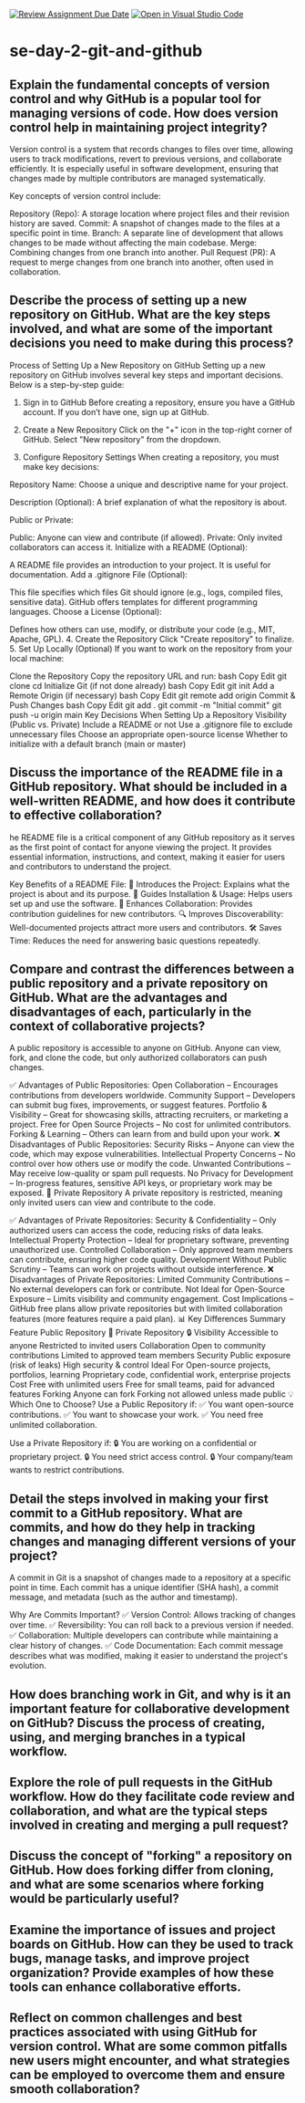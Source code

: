 [![Review Assignment Due Date](https://classroom.github.com/assets/deadline-readme-button-22041afd0340ce965d47ae6ef1cefeee28c7c493a6346c4f15d667ab976d596c.svg)](https://classroom.github.com/a/8wgCKhpZ)
[![Open in Visual Studio Code](https://classroom.github.com/assets/open-in-vscode-2e0aaae1b6195c2367325f4f02e2d04e9abb55f0b24a779b69b11b9e10269abc.svg)](https://classroom.github.com/online_ide?assignment_repo_id=18394846&assignment_repo_type=AssignmentRepo)
# se-day-2-git-and-github
## Explain the fundamental concepts of version control and why GitHub is a popular tool for managing versions of code. How does version control help in maintaining project integrity?
Version control is a system that records changes to files over time, allowing users to track modifications, revert to previous versions, and collaborate efficiently. It is especially useful in software development, ensuring that changes made by multiple contributors are managed systematically.

Key concepts of version control include:

Repository (Repo): A storage location where project files and their revision history are saved.
Commit: A snapshot of changes made to the files at a specific point in time.
Branch: A separate line of development that allows changes to be made without affecting the main codebase.
Merge: Combining changes from one branch into another.
Pull Request (PR): A request to merge changes from one branch into another, often used in collaboration.
## Describe the process of setting up a new repository on GitHub. What are the key steps involved, and what are some of the important decisions you need to make during this process?
Process of Setting Up a New Repository on GitHub
Setting up a new repository on GitHub involves several key steps and important decisions. Below is a step-by-step guide:

1. Sign in to GitHub
Before creating a repository, ensure you have a GitHub account. If you don’t have one, sign up at GitHub.

2. Create a New Repository
Click on the "+" icon in the top-right corner of GitHub.
Select "New repository" from the dropdown.
3. Configure Repository Settings
When creating a repository, you must make key decisions:

Repository Name: Choose a unique and descriptive name for your project.

Description (Optional): A brief explanation of what the repository is about.

Public or Private:

Public: Anyone can view and contribute (if allowed).
Private: Only invited collaborators can access it.
Initialize with a README (Optional):

A README file provides an introduction to your project. It is useful for documentation.
Add a .gitignore File (Optional):

This file specifies which files Git should ignore (e.g., logs, compiled files, sensitive data).
GitHub offers templates for different programming languages.
Choose a License (Optional):

Defines how others can use, modify, or distribute your code (e.g., MIT, Apache, GPL).
4. Create the Repository
Click "Create repository" to finalize.
5. Set Up Locally (Optional)
If you want to work on the repository from your local machine:

Clone the Repository
Copy the repository URL and run:
bash
Copy
Edit
git clone <repository-url>
cd <repository-name>
Initialize Git (if not done already)
bash
Copy
Edit
git init
Add a Remote Origin (if necessary)
bash
Copy
Edit
git remote add origin <repository-url>
Commit & Push Changes
bash
Copy
Edit
git add .
git commit -m "Initial commit"
git push -u origin main
Key Decisions When Setting Up a Repository
Visibility (Public vs. Private)
Include a README or not
Use a .gitignore file to exclude unnecessary files
Choose an appropriate open-source license
Whether to initialize with a default branch (main or master)
## Discuss the importance of the README file in a GitHub repository. What should be included in a well-written README, and how does it contribute to effective collaboration?
he README file is a critical component of any GitHub repository as it serves as the first point of contact for anyone viewing the project. It provides essential information, instructions, and context, making it easier for users and contributors to understand the project.

Key Benefits of a README File:
📌 Introduces the Project: Explains what the project is about and its purpose.
🚀 Guides Installation & Usage: Helps users set up and use the software.
🤝 Enhances Collaboration: Provides contribution guidelines for new contributors.
🔍 Improves Discoverability: Well-documented projects attract more users and contributors.
🛠 Saves Time: Reduces the need for answering basic questions repeatedly.
## Compare and contrast the differences between a public repository and a private repository on GitHub. What are the advantages and disadvantages of each, particularly in the context of collaborative projects?
A public repository is accessible to anyone on GitHub. Anyone can view, fork, and clone the code, but only authorized collaborators can push changes.

✅ Advantages of Public Repositories:
Open Collaboration – Encourages contributions from developers worldwide.
Community Support – Developers can submit bug fixes, improvements, or suggest features.
Portfolio & Visibility – Great for showcasing skills, attracting recruiters, or marketing a project.
Free for Open Source Projects – No cost for unlimited contributors.
Forking & Learning – Others can learn from and build upon your work.
❌ Disadvantages of Public Repositories:
Security Risks – Anyone can view the code, which may expose vulnerabilities.
Intellectual Property Concerns – No control over how others use or modify the code.
Unwanted Contributions – May receive low-quality or spam pull requests.
No Privacy for Development – In-progress features, sensitive API keys, or proprietary work may be exposed.
🔹 Private Repository
A private repository is restricted, meaning only invited users can view and contribute to the code.

✅ Advantages of Private Repositories:
Security & Confidentiality – Only authorized users can access the code, reducing risks of data leaks.
Intellectual Property Protection – Ideal for proprietary software, preventing unauthorized use.
Controlled Collaboration – Only approved team members can contribute, ensuring higher code quality.
Development Without Public Scrutiny – Teams can work on projects without outside interference.
❌ Disadvantages of Private Repositories:
Limited Community Contributions – No external developers can fork or contribute.
Not Ideal for Open-Source Exposure – Limits visibility and community engagement.
Cost Implications – GitHub free plans allow private repositories but with limited collaboration features (more features require a paid plan).
📊 Key Differences Summary
Feature	Public Repository 🚀	Private Repository 🔒
Visibility	Accessible to anyone	Restricted to invited users
Collaboration	Open to community contributions	Limited to approved team members
Security	Public exposure (risk of leaks)	High security & control
Ideal For	Open-source projects, portfolios, learning	Proprietary code, confidential work, enterprise projects
Cost	Free with unlimited users	Free for small teams, paid for advanced features
Forking	Anyone can fork	Forking not allowed unless made public
💡 Which One to Choose?
Use a Public Repository if:
✅ You want open-source contributions.
✅ You want to showcase your work.
✅ You need free unlimited collaboration.

Use a Private Repository if:
🔒 You are working on a confidential or proprietary project.
🔒 You need strict access control.
🔒 Your company/team wants to restrict contributions.
## Detail the steps involved in making your first commit to a GitHub repository. What are commits, and how do they help in tracking changes and managing different versions of your project?
A commit in Git is a snapshot of changes made to a repository at a specific point in time. Each commit has a unique identifier (SHA hash), a commit message, and metadata (such as the author and timestamp).

Why Are Commits Important?
✅ Version Control: Allows tracking of changes over time.
✅ Reversibility: You can roll back to a previous version if needed.
✅ Collaboration: Multiple developers can contribute while maintaining a clear history of changes.
✅ Code Documentation: Each commit message describes what was modified, making it easier to understand the project's evolution.
## How does branching work in Git, and why is it an important feature for collaborative development on GitHub? Discuss the process of creating, using, and merging branches in a typical workflow.

## Explore the role of pull requests in the GitHub workflow. How do they facilitate code review and collaboration, and what are the typical steps involved in creating and merging a pull request?

## Discuss the concept of "forking" a repository on GitHub. How does forking differ from cloning, and what are some scenarios where forking would be particularly useful?

## Examine the importance of issues and project boards on GitHub. How can they be used to track bugs, manage tasks, and improve project organization? Provide examples of how these tools can enhance collaborative efforts.

## Reflect on common challenges and best practices associated with using GitHub for version control. What are some common pitfalls new users might encounter, and what strategies can be employed to overcome them and ensure smooth collaboration?
